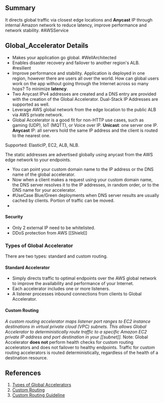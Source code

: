 ## Summary
It directs global traffic via closest edge locations and **Anycast** IP through internal Amazon network to reduce latency, improve performance and network stability.  #AWSService 
## Global_Accelerator Details
- Makes your application go global. #WellArchitected 
- Enables disaster recovery and failover to another region's ALB. #resilient  
- Improve performance and stability. Application is deployed in one region, however there are users all over the world. How can global users work on the app without going through the Internet across so many hops? To minimize **latency**.
- Two Anycast IPv4 addresses are created and a DNS entry are provided with the creation of the Global Accelerator. Dual-Stack IP Addresses are supported as well.
- Leverage AWS global network from the edge location to the public ALB via AWS private network. 
- Global Accelerator is a good fit for non-HTTP use cases, such as gaming (UDP), IoT (MQTT), or Voice over IP.
**Unicast**: one server one IP.
**Anycast** IP: all servers hold the same IP address and the client is routed to the nearest one.


Supported: ElasticIP, EC2, ALB, NLB.

The static addresses are advertised globally using anycast from the AWS edge network to your endpoints.
- You can point your custom domain name to the IP address or the DNS name of the global accelerator.
- Now when a client makes a request using your custom domain name, the DNS server resolves it to the IP addresses, in random order, or to the DNS name for your accelerator.
- #UseCase Blue/Green deployments when DNS server results are usually cached by clients. Portion of traffic can be moved.
- 
#### Security
- Only 2 external IP need to be whitelisted.
- DDoS protection from AWS [[Shield]]
### Types of Global Accelerator
There are two types: standard and custom routing.
#### Standard Accelerator
- Simply directs traffic to optimal endpoints over the AWS global network to improve the availability and performance of your Internet.
- Each accelerator includes one or more listeners. 
- A listener processes inbound connections from clients to Global Accelerator.
#### Custom Routing
*A custom routing accelerator maps listener port ranges to EC2 instance destinations in virtual private cloud (VPC) subnets. This allows Global Accelerator to deterministically route traffic to a specific Amazon EC2 private IP address and port destination in your [[subnet]].*
Note: Global Accelerator **does not** perform health checks for custom routing accelerators and does not failover to healthy endpoints. Traffic for custom routing accelerators is routed deterministically, regardless of the health of a destination resource.
## References

1. [Types of Global Accelerators](https://docs.aws.amazon.com/global-accelerator/latest/dg/introduction-accelerator-types.html)
2. [Custom Routing](https://docs.aws.amazon.com/global-accelerator/latest/dg/about-custom-routing-how-it-works.html)
3. [Custom Routing Guideline](https://docs.aws.amazon.com/global-accelerator/latest/dg/about-custom-routing-guidelines.html)